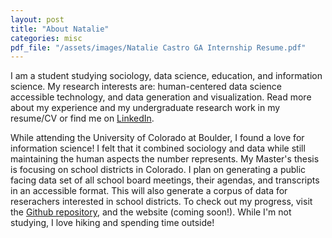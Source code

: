 ```yaml
---
layout: post
title: "About Natalie"
categories: misc
pdf_file: "/assets/images/Natalie Castro GA Internship Resume.pdf"
---
```


  I am a student studying sociology, data science, education, and information science. My research interests are: human-centered data science accessible technology, and data generation and visualization. Read more about my experience and my undergraduate research work in my resume/CV or find me on [LinkedIn](https://www.linkedin.com/in/natalie-rm-castro?utm_source=share&utm_campaign=share_via&utm_content=profile&utm_medium=ios_app).


  While attending the University of Colorado at Boulder, I found a love for information science! I felt that it combined sociology and data while still maintaining the human aspects the number represents. My Master's thesis is focusing on school districts in Colorado. I plan on generating a public facing data set of all school board meetings, their agendas, and transcripts in an accessible format. This will also generate a corpus of data for reserachers interested in school districts. To check out my progress, visit the [Github repository](https://github.com/CouncilDataProject/colorado-school-boards), and the website (coming soon!).  While I'm not studying, I love hiking and spending time outside! 

<div>
  <canvas id="pdf-render"></canvas>
</div>

<script src="js/pdf.js"></script>
<script src="js/pdf.worker.js"></script>

<script>
  const pdfPath = '/assets/images/Natalie Castro GA Internship Resume.pdf';

  pdfjsLib.getDocument(pdfPath).then(pdf => {
    return pdf.getPage(1);
  }).then(page => {
    const canvas = document.getElementById('pdf-render');
    const context = canvas.getContext('2d');

    const viewport = page.getViewport({ scale: 1.5 });
    canvas.height = viewport.height;
    canvas.width = viewport.width;

    page.render({ canvasContext: context, viewport: viewport });
  });
</script>
